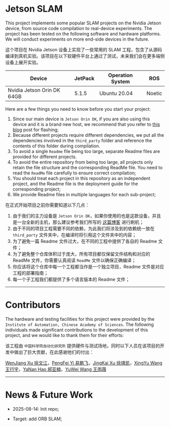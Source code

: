 # Jetson SLAM

This project implements some popular SLAM projects on the Nvidia Jetson device, from source code compilation to real-device experiments. The project has been tested on the following software and hardware platforms. We will conduct experiments on more end-side devices in the future.

这个项目在 Nvidia Jetson 设备上实现了一些常用的 SLAM 工程，包含了从源码编译到真机实验。该项目在以下软硬件平台上通过了测试，未来我们会在更多端侧设备上展开实验。

|Device|JetPack|Operation System|ROS|
|--|--|--|--|
|Nvidia Jetson Orin DK 64GB|5.1.5|Ubuntu 20.04|Noetic|


Here are a few things you need to know before you start your project:

1. Since our main device is `Jetson Orin DK`, if you are also using this device and it is a brand new host, we recommend that you refer to [this blog](https://blog.csdn.net/nenchoumi3119/article/details/149779298?spm=1001.2014.3001.5502) post for flashing;
2. Because different projects require different dependencies, we put all the dependencies involved in the `third_party` folder and reference the contents of this folder during compilation.
3. To avoid a single `Readme` file being too large, separate Readme files are provided for different projects.
4. To avoid the entire repository from being too large, all projects only retain the file structure and the corresponding ReadMe file. You need to read the `ReadMe` file carefully to ensure correct compilation;
5. You should treat each project in this repository as an independent project, and the Readme file is the deployment guide for the corresponding project;
6. We provide Readme files in multiple languages for each sub-project;

在正式开始项目之前你需要知道以下几点：

1. 由于我们的主力设备是 `Jetson Orin DK`，如果你使用的也是这款设备，并且是一台全新的主机，那么建议参考我们所写的 [这篇博客](https://blog.csdn.net/nenchoumi3119/article/details/149779298?spm=1001.2014.3001.5502) 进行刷机；
2. 由于不同的项目工程需要不同的依赖，为此我们将涉及到的依赖统一放在 `third_party` 文件夹中，在编译时将引用这个文件夹中的内容；
3. 为了避免一篇 Readme 文件过大，在不同的工程中提供了各自的 Readme 文件；
4. 为了避免整个仓库体积过于庞大，所有项目都仅保留文件结构和对应的 ReadMe 文件，你需要认真阅读 `ReadMe` 文件以确保正确编译；
5. 你应该将这个仓库中每一个工程都当作是一个独立项目，Readme 文件是对应工程的部署指南；
6. 每一个子工程我们都提供了多个语言版本的 Readme 文件；


----


# Contributors

The hardware and testing facilities for this project were provided by the `Institute of Automation, Chinese Academy of Sciences`. The following individuals made significant contributions to the development of this project, and we would like to thank them for their efforts:

该工程由 `中国科学院自动化研究所` 提供硬件与测试场地，同时以下人员在该项目的开发中做出了巨大贡献，在此感谢他们的付出：

[WenJiang Xu 徐文江](https://github.com/HEA1OR)，[PengFei Yi 易鹏飞](https://github.com/alfie010)，[JingKai Xu 徐靖凯](https://github.com/Triumphant-strain)，[XingYu Wang 王行宇](https://github.com/xywang227)，[YaNan Hao 郝亚楠](https://github.com/haoyanan2024)，[YuWei Wang 王雨薇](https://github.com/YuweiWang2002)


----
# News & Future Work

* 2025-08-14: Init repo;

* Target: add ORB SLAM;
